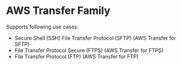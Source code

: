 # AWS Transfer Family

Supports following use cases:

- Secure Shell (SSH) File Transfer Protocol (SFTP) (AWS Transfer for SFTP)
- File Transfer Protocol Secure (FTPS) (AWS Transfer for FTPS)
- File Transfer Protocol (FTP) (AWS Transfer for FTP)
